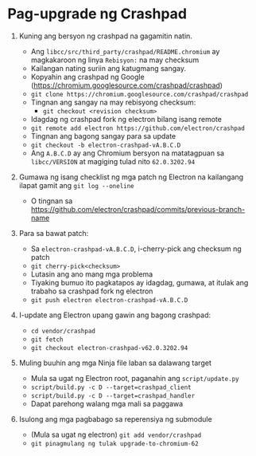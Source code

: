# Pag-upgrade ng Crashpad

1. Kuning ang bersyon ng crashpad na gagamitin natin.
    
    - Ang `libcc/src/third_party/crashpad/README.chromium` ay magkakaroon ng linya `Rebisyon:` na may checksum
    - Kailangan nating suriin ang katugmang sangay.
    - Kopyahin ang crashpad ng Google (https://chromium.googlesource.com/crashpad/crashpad)
    - `git clone https://chromium.googlesource.com/crashpad/crashpad`
    - Tingnan ang sangay na may rebisyong checksum: 
        - `git checkout <revision checksum>`
    - Idagdag ng crashpad fork ng electron bilang isang remote
    - `git remote add electron https://github.com/electron/crashpad`
    - Tingnan ang bagong sangay para sa update
    - `git checkout -b electron-crashpad-vA.B.C.D`
    - Ang `A.B.C.D` ay ang Chromium bersyon na matatagpuan sa `libcc/VERSION` at magiging tulad nito `62.0.3202.94`

2. Gumawa ng isang checklist ng mga patch ng Electron na kailangang ilapat gamit ang `git log --oneline`
    
    - O tingnan sa https://github.com/electron/crashpad/commits/previous-branch-name

3. Para sa bawat patch:
    
    - Sa `electron-crashpad-vA.B.C.D`, i-cherry-pick ang checksum ng patch
    - `git cherry-pick<checksum>`
    - Lutasin ang ano mang mga problema
    - Tiyaking bumuo ito pagkatapos ay idagdag, gumawa, at itulak ang trabaho sa crashpad fork ng electron
    - `git push electron electron-crashpad-vA.B.C.D`

4. I-update ang Electron upang gawin ang bagong crashpad:
    
    - `cd vendor/crashpad`
    - `git fetch`
    - `git checkout electron-crashpad-v62.0.3202.94`
5. Muling buuhin ang mga Ninja file laban sa dalawang target 
    - Mula sa ugat ng Electron root, paganahin ang `script/update.py`
    - `script/build.py -c D --target=crashpad_client`
    - `script/build.py -c D --target=crashpad_handler`
    - Dapat parehong walang mga mali sa paggawa
6. Isulong ang mga pagbabago sa reperensiya ng submodule 
    - (Mula sa ugat ng electron) `git add vendor/crashpad`
    - `git pinagmulang ng tulak upgrade-to-chromium-62`